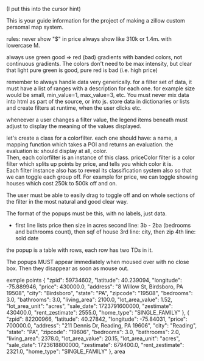 (I put this into the cursor hint)

This is your guide information for the project of making a zillow custom persomal map system.

rules:
never show "$" in price always show like 310k or 1.4m. with lowercase M.

always use green good => red (bad) gradients with banded colors, not continuous gradients. 
The colors don't need to be max intensity, but clear that light pure green is good, pure red is bad (i.e. high price)

remember to always handle data very generically. for a filter set of data, it must have a list of ranges with a description for each one. for example size would be small, min_value=1, max_value=3, etc. You must never mix data into html as part of the source, or into js. 
store data in dictionaries or lists and create filters at runtime, when the user clicks etc.

wheneever a user changes a filter value, the legend items beneath must adjust to display the meaning
of the values displayed.

let's create a class for a colorfilter. each one should have: a name, a mapping function which
 takes a POI and returns an evaluation. the evaluation is: should display at all, color.  
 Then, each colorfilter is an instance of this class. priceColor filter is a color filter 
 which splits up points by price, and tells you which color it is.  
 Each filter instance also has to reveal its classification system also so that we can 
 toggle each group off. For example for price, we can toggle showing houses which cost 
 250k to 500k off and on.

The user must be able to easily drag to toggle off and on whole sections of the filter in the most natural
and good clear way.

The format of the popups must be this, with no labels, just data.
* first line lists price then size in acres
second line: 3b - 2ba (bedrooms and bathrooms count), then sqf of house
3rd line: city, then zip
4th line: sold date

the popup is a table with rows, each row has two TDs in it.

The popups MUST appear immediately when moused over with no close box. Then they disappear as soon as mouse out.

exmple points
    {
      "zpid": 59734602,
      "latitude": 40.239094,
      "longitude": -75.889946,
      "price": 430000.0,
      "address": "8 Willow St, Birdsboro, PA 19508",
      "city": "Birdsboro",
      "state": "PA",
      "zipcode": "19508",
      "bedrooms": 3.0,
      "bathrooms": 3.0,
      "living_area": 2100.0,
      "lot_area_value": 1.52,
      "lot_area_unit": "acres",
      "sale_date": 1723791600000,
      "zestimate": 430400.0,
      "rent_zestimate": 2555.0,
      "home_type": "SINGLE_FAMILY"
    },
    {
      "zpid": 82200966,
      "latitude": 40.27842,
      "longitude": -75.84031,
      "price": 700000.0,
      "address": "211 Dennis Dr, Reading, PA 19606",
      "city": "Reading",
      "state": "PA",
      "zipcode": "19606",
      "bedrooms": 3.0,
      "bathrooms": 2.0,
      "living_area": 2378.0,
      "lot_area_value": 20.15,
      "lot_area_unit": "acres",
      "sale_date": 1723618800000,
      "zestimate": 679400.0,
      "rent_zestimate": 2321.0,
      "home_type": "SINGLE_FAMILY"
    },
area